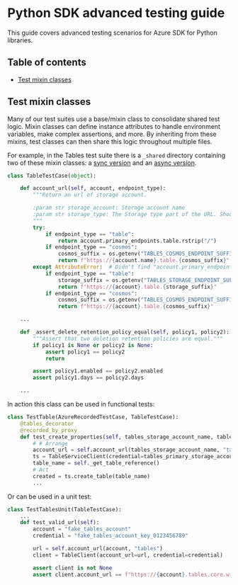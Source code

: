 # Python SDK advanced testing guide
This guide covers advanced testing scenarios for Azure SDK for Python libraries.

## Table of contents

- [Test mixin classes](#test-mixin-classes)

## Test mixin classes
Many of our test suites use a base/mixin class to consolidate shared test logic. Mixin classes can define instance attributes to handle environment variables, make complex assertions, and more. By inheriting from these mixins, test classes can then share this logic throughout multiple files.

For example, in the Tables test suite there is a `_shared` directory containing two of these mixin classes: a [sync version](https://github.com/Azure/azure-sdk-for-python/blob/main/sdk/tables/azure-data-tables/tests/_shared/testcase.py) and an [async version](https://github.com/Azure/azure-sdk-for-python/blob/main/sdk/tables/azure-data-tables/tests/_shared/asynctestcase.py).

```python
class TableTestCase(object):

    def account_url(self, account, endpoint_type):
        """Return an url of storage account.

        :param str storage_account: Storage account name
        :param str storage_type: The Storage type part of the URL. Should be "table", or "cosmos", etc.
        """
        try:
            if endpoint_type == "table":
                return account.primary_endpoints.table.rstrip("/")
            if endpoint_type == "cosmos":
                cosmos_suffix = os.getenv("TABLES_COSMOS_ENDPOINT_SUFFIX", DEFAULT_COSMOS_ENDPOINT_SUFFIX)
                return f"https://{account.name}.table.{cosmos_suffix}"
        except AttributeError:  # Didn't find "account.primary_endpoints"
            if endpoint_type == "table":
                storage_suffix = os.getenv("TABLES_STORAGE_ENDPOINT_SUFFIX", DEFAULT_STORAGE_ENDPOINT_SUFFIX)
                return f"https://{account}.table.{storage_suffix}"
            if endpoint_type == "cosmos":
                cosmos_suffix = os.getenv("TABLES_COSMOS_ENDPOINT_SUFFIX", DEFAULT_COSMOS_ENDPOINT_SUFFIX)
                return f"https://{account}.table.{cosmos_suffix}"

    ...

    def _assert_delete_retention_policy_equal(self, policy1, policy2):
        """Assert that two deletion retention policies are equal."""
        if policy1 is None or policy2 is None:
            assert policy1 == policy2
            return

        assert policy1.enabled == policy2.enabled
        assert policy1.days == policy2.days

    ...
```

In action this class can be used in functional tests:

```python
class TestTable(AzureRecordedTestCase, TableTestCase):
    @tables_decorator
    @recorded_by_proxy
    def test_create_properties(self, tables_storage_account_name, tables_primary_storage_account_key):
        # # Arrange
        account_url = self.account_url(tables_storage_account_name, "table")
        ts = TableServiceClient(credential=tables_primary_storage_account_key, endpoint=account_url)
        table_name = self._get_table_reference()
        # Act
        created = ts.create_table(table_name)
        ...
```

Or can be used in a unit test:
```python
class TestTablesUnit(TableTestCase):
    ...
    def test_valid_url(self):
        account = "fake_tables_account"
        credential = "fake_tables_account_key_0123456789"

        url = self.account_url(account, "tables")
        client = TableClient(account_url=url, credential=credential)

        assert client is not None
        assert client.account_url == f"https://{account}.tables.core.windows.net/"
```
